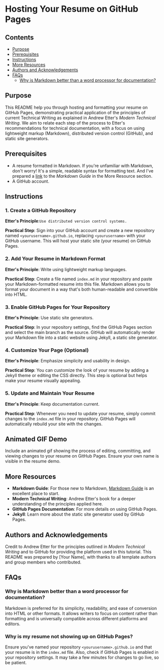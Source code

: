 # Hosting Your Resume on GitHub Pages


## Contents

- [Purpose](#Purpose)
- [Prerequisites](#Prerequisites)
- [Instructions](#Instructions)
- [More Resources](#More-Resources)
- [Authors and Acknowledgements](#Authors-and-Acknowledgements)
- [FAQs](#FAQs)
  - [Why is Markdown better than a word processor for documentation?](##Why-is-Markdown-better-than-a-word-processor-for-documentation?)


## Purpose

This README help you through hosting and formatting your resume on GitHub Pages, demonstrating practical application of the principles of current Technical Writing as explained in Andrew Etter's *Modern Technical Writing*. We aim to relate each step of the process to Etter's recommendations for technical documentation, with a focus on using lightweight markup (Markdown), distributed version control (GitHub), and static site generators.


## Prerequisites

- A resume formatted in Markdown. If you're unfamiliar with Markdown, don't worry! It's a simple, readable syntax for formatting text. And I've prepared a [link](#More-Resources) to the *Markdown Guide* in the More Resource section.
- A GitHub account.


## Instructions

### 1. Create a GitHub Repository

**Etter's Principle**:```Use distributed version control systems.```

**Practical Step**: Sign into your GitHub account and create a new repository named `<yourusername>.github.io`, replacing `<yourusername>` with your GitHub username. This will host your static site (your resume) on GitHub Pages.

### 2. Add Your Resume in Markdown Format

**Etter's Principle**: Write using lightweight markup languages.

**Practical Step**: Create a file named `index.md` in your repository and paste your Markdown-formatted resume into this file. Markdown allows you to format your document in a way that's both human-readable and convertible into HTML.

### 3. Enable GitHub Pages for Your Repository

**Etter's Principle**: Use static site generators.

**Practical Step**: In your repository settings, find the GitHub Pages section and select the main branch as the source. GitHub will automatically render your Markdown file into a static website using Jekyll, a static site generator.

### 4. Customize Your Page (Optional)

**Etter's Principle**: Emphasize simplicity and usability in design.

**Practical Step**: You can customize the look of your resume by adding a Jekyll theme or editing the CSS directly. This step is optional but helps make your resume visually appealing.

### 5. Update and Maintain Your Resume

**Etter's Principle**: Keep documentation current.

**Practical Step**: Whenever you need to update your resume, simply commit changes to the `index.md` file in your repository. GitHub Pages will automatically rebuild your site with the changes.


## Animated GIF Demo

Include an animated gif showing the process of editing, committing, and viewing changes to your resume on GitHub Pages. Ensure your own name is visible in the resume demo.


## More Resources

- **Markdown Guide**: For those new to Markdown, [Markdown Guide](https://www.markdownguide.org/getting-started/) is an excellent place to start.
- **Modern Technical Writing**: Andrew Etter's book for a deeper understanding of the principles applied here.
- **GitHub Pages Documentation**: For more details on using GitHub Pages.
- **Jekyll**: Learn more about the static site generator used by GitHub Pages.


## Authors and Acknowledgements

Credit to Andrew Etter for the principles outlined in *Modern Technical Writing* and to GitHub for providing the platform used in this tutorial. This README was prepared by [Your Name], with thanks to all template authors and group members who contributed.


## FAQs

### Why is Markdown better than a word processor for documentation?

Markdown is preferred for its simplicity, readability, and ease of conversion into HTML or other formats. It allows writers to focus on content rather than formatting and is universally compatible across different platforms and editors.

### Why is my resume not showing up on GitHub Pages?

Ensure you've named your repository `<yourusername>.github.io` and that your resume is in the `index.md` file. Also, check if GitHub Pages is enabled in your repository settings. It may take a few minutes for changes to go live, so be patient.
